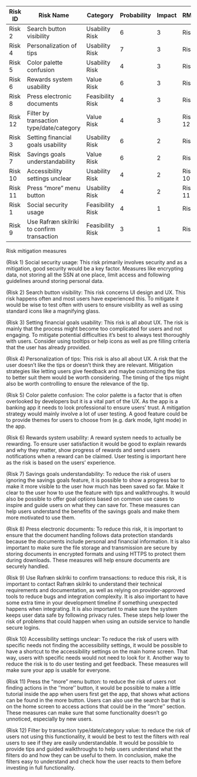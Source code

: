 | **Risk ID** | **Risk Name**                              | **Category**     | **Probability** | **Impact** | **RMMM** |
| ----------- | ------------------------------------------ | ---------------- | --------------- | ---------- | -------- |
| Risk 2      | Search button visibility                   | Usability Risk   | 6               | 3          | Risk 2   |
| Risk 4      | Personalization of tips                    | Usability Risk   | 7               | 3          | Risk 4   |
| Risk 5      | Color palette confusion                    | Usability Risk   | 4               | 3          | Risk 5   |
| Risk 6      | Rewards system usability                   | Value Risk       | 6               | 3          | Risk 6   |
| Risk 8      | Press electronic documents                 | Feasibility Risk | 4               | 3          | Risk 8   |
| Risk 12     | Filter by transaction type/date/category   | Value Risk       | 4               | 3          | Risk 12  |
| Risk 3      | Setting financial goals usability          | Usability Risk   | 6               | 2          | Risk 3   |
| Risk 7      | Savings goals understandability            | Value Risk       | 6               | 2          | Risk 7   |
| Risk 10     | Accessibility settings unclear             | Usability Risk   | 4               | 2          | Risk 10  |
| Risk 11     | Press “more” menu button                   | Usability Risk   | 4               | 2          | Risk 11  |
| Risk 1      | Social security usage                      | Feasibility Risk | 4               | 1          | Risk 1   |
| Risk 9      | Use Rafræn skilríki to confirm transaction | Feasibility Risk | 3               | 1          | Risk 9   |

Risk mitigation measures 

(Risk 1) Social security usage: This risk primarily involves security and as a mitigation, good security would be a key factor. Measures like encrypting data, not storing all the SSN at one place, limit access and following guidelines around storing personal data. 

(Risk 2) Search button visibility: This risk concerns UI design and UX. This risk happens often and most users have experienced this. To mitigate it would be wise to test often with users to ensure visibility as well as using standard icons like a magnifying glass. 

(Risk 3) Setting financial goals usability: This risk is all about UX. The risk is mainly that the process might become too complicated for users and not engaging. To mitigate potential difficulties it’s best to always test thoroughly with users. Consider using tooltips or help icons as well as pre filling criteria that the user has already provided. 

(Risk 4) Personalization of tips: This risk is also all about UX. A risk that the user doesn’t like the tips or doesn’t think they are relevant. Mitigation strategies like letting users give feedback and maybe customizing the tips to better suit them would be worth considering. The timing of the tips might also be worth controlling to ensure the relevance of the tip. 

(Risk 5) Color palette confusion: The color palette is a factor that is often overlooked by developers but it is a vital part of the UX. As the app is a banking app it needs to look professional to ensure users' trust. A mitigation strategy would mainly involve a lot of user testing. A good feature could be to provide themes for users to choose from (e.g. dark mode, light mode) in the app. 

(Risk 6) Rewards system usability: A reward system needs to actually be rewarding. To ensure user satisfaction it would be good to explain rewards and why they matter, show progress of rewards and send users notifications when a reward can be claimed. User testing is important here as the risk is based on the users’ experience. 

(Risk 7) Savings goals understandability: To reduce the risk of users ignoring the savings goals feature, it is possible to show a progress bar to make it more visible to the user how much has been saved so far. Make it clear to the user how to use the feature with tips and walkthroughs. It would also be possible to offer goal options based on common use cases to inspire and guide users on what they can save for. These measures can help users understand the benefits of the savings goals and make them more motivated to use them. 

(Risk 8) Press electronic documents: To reduce this risk, it is important to ensure that the document handling follows data protection standards because the documents include personal and financial information. It is also important to make sure the file storage and transmission are secure by storing documents in encrypted formats and using HTTPS to protect them during downloads. These measures will help ensure documents are securely handled. 

(Risk 9) Use Rafræn skilríki to confirm transactions: to reduce this risk, it is important to contact Rafræn skilríki to understand their technical requirements and documentation, as well as relying on provider-approved tools to reduce bugs and integration complexity. It is also important to have some extra time in your development timeline if something unexpected happens when integrating. It is also important to make sure the system keeps user data safe by following privacy rules. These steps help lower the risk of problems that could happen when using an outside service to handle secure logins. 

(Risk 10)  Accessibility settings unclear: To reduce the risk of users with specific needs not finding the accessibility settings, it would be possible to have a shortcut to the accessibility settings on the main home screen. That way, users with specific needs would not need to look for it. Another way to reduce the risk is to do user testing and get feedback. These measures will make sure your app is usable for everyone. 

(Risk 11) Press the “more” menu button: to reduce the risk of users not finding actions in the ‘’more’’ button, it would be possible to make a little tutorial inside the app when users first get the app, that shows what actions can be found in the more button. Users can also use the search bar that is on the home screen to access actions that could be in the ‘’more’’ section. These measures can make sure that some functionality doesn’t go unnoticed, especially by new users.  

(Risk 12) Filter by transaction type/date/category value: to reduce the risk of users not using this functionality, it would be best to test the filters with real users to see if they are easily understandable. It would be possible to provide tips and guided walkthroughs to help users understand what the filters do and how they can be useful to them. In conclusion, make the filters easy to understand and check how the user reacts to them before investing in full functionality. 
